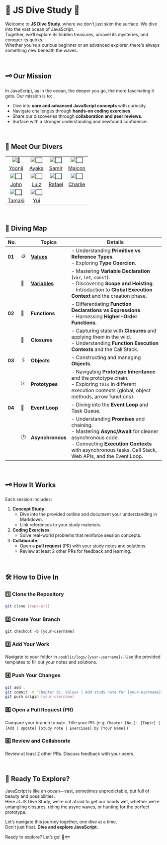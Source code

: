 # 🌊 JS Dive Study 🐋

Welcome to **JS Dive Study**, where we don’t just skim the surface. We dive into the vast ocean of JavaScript. <br />
Together, we’ll explore its hidden treasures, unravel its mysteries, and conquer its quirks. <br />
Whether you're a curious beginner or an advanced explorer, there's always something new beneath the waves.

<br />

## 🗝️ **Our Mission**
In JavaScript, as in the ocean, the deeper you go, the more fascinating it gets. Our mission is to:
- Dive into **core and advanced JavaScript concepts** with curiosity.
- Navigate challenges through **hands-on coding exercises**.
- Share our discoveries through **collaboration and peer reviews**.
- Surface with a stronger understanding and newfound confidence.

<br />

## 🐬 **Meet Our Divers**

|                              |                              |                              |                              |
|:-----------------------------------:|:-----------------------------------:|:-----------------------------------:|:-----------------------------------:|
| [![🌊](https://em-content.zobj.net/source/apple/391/water-wave_1f30a.png)](https://github.com/navynj/JS-Dive-Study/tree/main/public/logs/yoonji) | [![⬜️](https://em-content.zobj.net/source/apple/391/white-large-square_2b1c.png)](https://github.com/navynj/JS-Dive-Study/tree/main/public/logs/ayaka) | [![⬜️](https://em-content.zobj.net/source/apple/391/white-large-square_2b1c.png)](https://github.com/navynj/JS-Dive-Study/tree/main/public/logs/samir) | [![⬜️](https://em-content.zobj.net/source/apple/391/white-large-square_2b1c.png)](https://github.com/navynj/JS-Dive-Study/tree/main/public/logs/maicon) |
| [Yoonji](https://github.com/navynj/JS-Dive-Study/tree/main/public/logs/yoonji) | [Ayaka](https://github.com/navynj/JS-Dive-Study/tree/main/public/logs/ayaka) | [Samir](https://github.com/navynj/JS-Dive-Study/tree/main/public/logs/samir) | [Maicon](https://github.com/navynj/JS-Dive-Study/tree/main/public/logs/maicon) |
| [![⬜️](https://em-content.zobj.net/source/apple/391/white-large-square_2b1c.png)](https://github.com/navynj/JS-Dive-Study/tree/main/public/logs/john) | [![⬜️](https://em-content.zobj.net/source/apple/391/white-large-square_2b1c.png)](https://github.com/navynj/JS-Dive-Study/tree/main/public/logs/luiz) | [![⬜️](https://em-content.zobj.net/source/apple/391/white-large-square_2b1c.png)](https://github.com/navynj/JS-Dive-Study/tree/main/public/logs/rafael) | [![⬜️](https://em-content.zobj.net/source/apple/391/white-large-square_2b1c.png)](https://github.com/navynj/JS-Dive-Study/tree/main/public/logs/charlie) |
| [John](https://github.com/navynj/JS-Dive-Study/tree/main/public/logs/john) | [Luiz](https://github.com/navynj/JS-Dive-Study/tree/main/public/logs/luiz) | [Rafael](https://github.com/navynj/JS-Dive-Study/tree/main/public/logs/rafael) | [Charlie](https://github.com/navynj/JS-Dive-Study/tree/main/public/logs/charlie) |
| [![⬜️](https://em-content.zobj.net/source/apple/391/white-large-square_2b1c.png)](https://github.com/navynj/JS-Dive-Study/tree/main/public/logs/tamaki) | [![⬜️](https://em-content.zobj.net/source/apple/391/white-large-square_2b1c.png)](https://github.com/navynj/JS-Dive-Study/tree/main/public/logs/yui) |                                       |                                       |
| [Tamaki](https://github.com/navynj/JS-Dive-Study/tree/main/public/logs/tamaki) | [Yui](https://github.com/navynj/JS-Dive-Study/tree/main/public/logs/yui)  |                                       |                                       |

<br />


## 🧭 **Diving Map**

|No. |                  | Topics                     | Details                                                                                                  |
|-|----------------------------|---------------------------|---------------------------------------------------------------------------------------------------------|
|**01**| 🪙 | [**Values**](https://github.com/navynj/JS-Dive-Study/tree/main/public/guideline/chap01/1_values) | - Understanding **Primitive vs Reference Types**.<br> - Exploring **Type Coercion**.                    |
|                   |   🫙   | [**Variables**](https://github.com/navynj/JS-Dive-Study/tree/main/public/guideline/chap01/2_variables) | - Mastering **Variable Declaration** (`var`, `let`, `const`).<br> - Discovering **Scope and Hoisting**.<br> - Introduction to **Global Execution Context** and the creation phase. |
|**02**| 📐 | **Functions**             | - Differentiating **Function Declarations vs Expressions**.<br> - Harnessing **Higher-Order Functions**. |
|              | 🫧 | **Closures**              | - Capturing state with **Closures** and applying them in the wild.<br> - Understanding **Function Execution Contexts** and the Call Stack. |
|**03**| 🖇️ | **Objects**               | - Constructing and managing **Objects**.                                                               |
|          |  ⛓️  | **Prototypes**            | - Navigating **Prototype Inheritance** and the prototype chain.<br> - Exploring `this` in different execution contexts (global, object methods, arrow functions). |
|**04**| 🛞 | **Event Loop**            | - Diving into the **Event Loop** and Task Queue.                                                        |
|            | 🕑 | **Asynchronous**          | - Understanding **Promises** and chaining.<br> - Mastering **Async/Await** for cleaner asynchronous code.<br> - Connecting **Execution Contexts** with asynchronous tasks, Call Stack, Web APIs, and the Event Loop. |


<br />

## 🗝️ **How It Works**

Each session includes:
1. **Concept Study**:
   - Dive into the provided outline and document your understanding in Markdown.
   - Link references to your study materials.
2. **Coding Exercises**:
   - Solve real-world problems that reinforce session concepts.
3. **Collaborate**:
   - Open a **pull request** (PR) with your study notes and solutions.
   - Review at least 2 other PRs for feedback and learning.

<br />

## 🛠️ **How to Dive In**

### 1️⃣ Clone the Repository
```bash
git clone [repo-url]
```
### 2️⃣ Create Your Branch
```
git checkout -b [your-username]
```
### 3️⃣ Add Your Work
Navigate to your folder in `/public/logs/[your-username]/`.
Use the provided templates to fill out your notes and solutions.

### 4️⃣ Push Your Changes
```bash
git add .
git commit -m "Chapter 01: Values | Add study note for [your-username]"
git push origin [your-username]
```
### 5️⃣ Open a Pull Request (PR)
Compare your branch to `main`.
Title your PR: (e.g. `Chapter [No.]: [Topic] | [Add | Update] [Study note | Exercises] by [Your Name]`.)

### 6️⃣ Review and Collaborate
Review at least 2 other PRs.
Discuss feedback with your peers.

<br />

## 🔭 Ready To Explore?
JavaScript is like an ocean—vast, sometimes unpredictable, but full of beauty and possibilities. <br />Here at JS Dive Study, we’re not afraid to get our hands wet, whether we’re untangling closures, riding the async waves, or hunting for the perfect prototype.

Let’s navigate this journey together, one dive at a time. <br /> Don’t just float. **Dive and explore JavaScript**. 

Ready to explore? Let’s go! 🚀🐟

